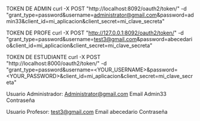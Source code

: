 TOKEN DE ADMIN
curl -X POST "http://localhost:8092/oauth2/token/" -d "grant_type=password&username=administrator@gmail.com&password=admin33&client_id=mi_aplicacion&client_secret=mi_clave_secreta"

TOKEN DE PROFE
curl -X POST "http://127.0.0.1:8092/oauth2/token/" -d "grant_type=password&username=test3@gmail.com&password=abecedario&client_id=mi_aplicacion&client_secret=mi_clave_secreta"

TOKEN DE ESTUDIANTE
curl -X POST "http://localhost:8000/oauth2/token/" -d "grant_type=password&username=<YOUR_USERNAME>&password=<YOUR_PASSWORD>&client_id=mi_aplicacion&client_secret=mi_clave_secreta"

Usuario Administrador:
Administrator@gmail.com     Email
Admin33                     Contraseña

Usuario Profesor:
test3@gmail.com             Email
abecedario                  Contraseña
